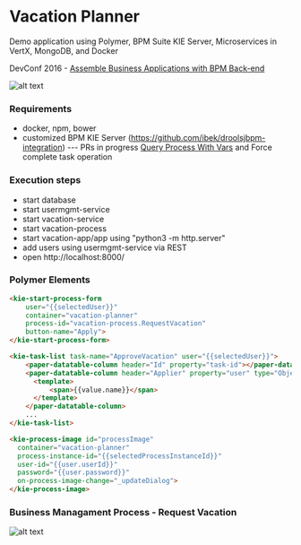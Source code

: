 # Vacation Planner
Demo application using Polymer, BPM Suite KIE Server, Microservices in VertX, MongoDB, and Docker

DevConf 2016 - [Assemble Business Applications with BPM Back-end](https://devconfcz2016.sched.org/event/5m1W/assemble-business-applications-with-bpm-back-end)

![alt text](https://raw.githubusercontent.com/ibek/vacation-planner/master/docs/screenshots/Awaiting%20Vacation%20Requests.png "Awaiting Vacation Requests")

### Requirements

* docker, npm, bower
* customized BPM KIE Server (https://github.com/ibek/droolsjbpm-integration) --- PRs in progress [Query Process With Vars](https://issues.jboss.org/browse/DROOLS-1020) and Force complete task operation

### Execution steps

* start database
* start usermgmt-service
* start vacation-service
* start vacation-process
* start vacation-app/app using "python3 -m http.server"
* add users using usermgmt-service via REST
* open http://localhost:8000/

### Polymer Elements

```html
<kie-start-process-form
    user="{{selectedUser}}"
    container="vacation-planner"
    process-id="vacation-process.RequestVacation"
    button-name="Apply">
</kie-start-process-form>
```

```html
<kie-task-list task-name="ApproveVacation" user="{{selectedUser}}">
    <paper-datatable-column header="Id" property="task-id"></paper-datatable-column>
    <paper-datatable-column header="Applier" property="user" type="Object">
      <template>
          <span>{{value.name}}</span>
      </template>
    </paper-datatable-column>
    ...
</kie-task-list>
```

```html
<kie-process-image id="processImage"
  container="vacation-planner"
  process-instance-id="{{selectedProcessInstanceId}}"
  user-id="{{user.userId}}"
  password="{{user.password}}" 
  on-process-image-change="_updateDialog">
</kie-process-image>
```

### Business Managament Process - Request Vacation

![alt text](https://raw.githubusercontent.com/ibek/vacation-planner/master/docs/screenshots/Request%20Vacation%20Process.png "Request Vacation Process")

